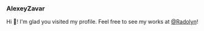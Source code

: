 ### AlexeyZavar

Hi 👋! I'm glad you visited my profile. Feel free to see my works at [@Radolyn](https://github.com/Radolyn)!
